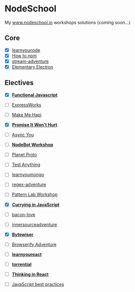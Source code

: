 # NodeSchool
My www.nodeschool.io workshops solutions (coming soon...)

## Core
- [x] [learnyounode](https://www.github.com/workshopper/learnyounode)
- [x] [How to npm](https://github.com/workshopper/how-to-npm)
- [x] [stream-adventure](https://www.github.com/substack/stream-adventure)
- [x] [Elementary Electron](https://www.github.com/maxogden/elementary-electron)

## Electives
- [x] [**Functional Javascript**](https://github.com/timoxley/functional-javascript-workshop)
- [ ] [ExpressWorks](https://github.com/azat-co/expressworks)
- [ ] [Make Me Hapi](https://github.com/hapijs/makemehapi)
- [x] [**Promise It Won't Hurt**](https://github.com/stevekane/promise-it-wont-hurt)
- [ ] [Async You](https://github.com/bulkan/async-you)
- [ ] [**NodeBot Workshop**](https://github.com/tableflip/nodebot-workshop)
- [ ] [Planet Proto](https://github.com/sporto/planetproto)
- [ ] [Test Anything](https://github.com/finnp/test-anything)
- [ ] [learnyoumongo](https://github.com/evanlucas/learnyoumongo)
- [ ] [regex-adventure](https://github.com/substack/regex-adventure)
- [ ] [Pattern Lab Workshop](https://github.com/phase2/pattern-lab-workshop)
- [x] [**Currying in JavaScript**](https://github.com/kishorsharma/currying-workshopper)
- [ ] [bacon-love](https://github.com/mikaelbr/bacon-love)
- [ ] [innersourceadventure](https://github.com/CollaborareDotNet/innersourceadventure)
- [x] [**Bytewiser**](https://github.com/maxogden/bytewiser)
- [ ] [Browserify Adventure](https://github.com/substack/browserify-adventure)
- [ ] [**learnyoureact**](https://github.com/tako-black/learnyoureact)
- [ ] [**torrential**](https://github.com/No9/torrential)
- [ ] [**Thinking in React**](https://github.com/asbjornenge/thinking-in-react)
- [ ] [JavaScript best practices](https://github.com/excellalabs/js-best-practices-workshopper)

